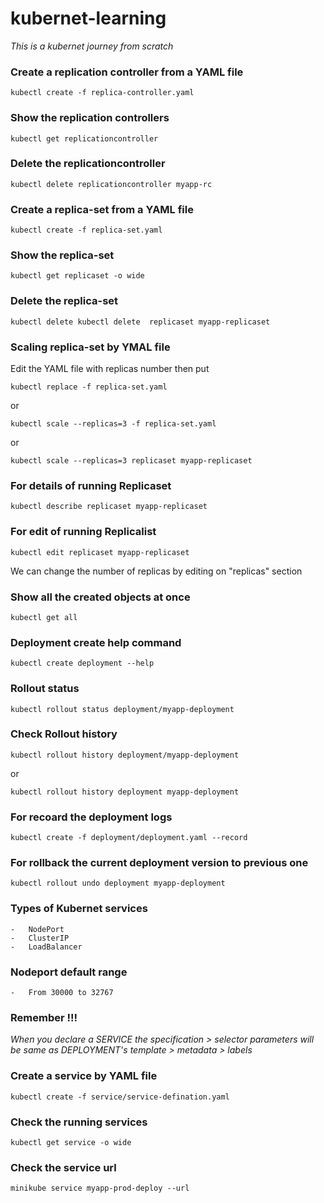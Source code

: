 # kubernet-learning
_This is a kubernet journey from scratch_



### Create a replication controller from a YAML file
```
kubectl create -f replica-controller.yaml
```

### Show the replication controllers
```
kubectl get replicationcontroller
```

### Delete the replicationcontroller
```
kubectl delete replicationcontroller myapp-rc
```

### Create a replica-set from a YAML file
```
kubectl create -f replica-set.yaml
```

### Show the replica-set
```
kubectl get replicaset -o wide
```

### Delete the replica-set
```
kubectl delete kubectl delete  replicaset myapp-replicaset
```

### Scaling replica-set by YMAL file
Edit the YAML file with replicas number then put
```
kubectl replace -f replica-set.yaml
```
or
```
kubectl scale --replicas=3 -f replica-set.yaml
```
or
```
kubectl scale --replicas=3 replicaset myapp-replicaset
```

### For details of running Replicaset
```
kubectl describe replicaset myapp-replicaset
``` 

### For edit of running Replicalist
```
kubectl edit replicaset myapp-replicaset
```
We can change the number of replicas by editing on "replicas" section


### Show all the created objects at once
```
kubectl get all
```

### Deployment create help command
```
kubectl create deployment --help
```

### Rollout status
```
kubectl rollout status deployment/myapp-deployment
```

### Check Rollout history
```
kubectl rollout history deployment/myapp-deployment
```
or
```
kubectl rollout history deployment myapp-deployment
```

### For recoard the deployment logs
```
kubectl create -f deployment/deployment.yaml --record
```

### For rollback the current deployment version to previous one
```
kubectl rollout undo deployment myapp-deployment
```

### Types of Kubernet services
    -   NodePort
    -   ClusterIP
    -   LoadBalancer


### Nodeport default range
    -   From 30000 to 32767

### Remember !!! 
_When you declare a SERVICE the specification > selector parameters will be same as DEPLOYMENT's template > metadata > labels_


### Create a service by YAML file
```
kubectl create -f service/service-defination.yaml 
```

### Check the running services
```
kubectl get service -o wide
```

### Check the service url
```
minikube service myapp-prod-deploy --url
```
